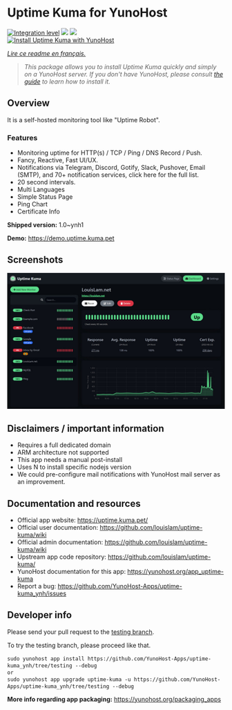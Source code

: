 <!--
N.B.: This README was automatically generated by https://github.com/YunoHost/apps/tree/master/tools/README-generator
It shall NOT be edited by hand.
-->

# Uptime Kuma for YunoHost

[![Integration level](https://dash.yunohost.org/integration/uptime-kuma.svg)](https://dash.yunohost.org/appci/app/uptime-kuma) ![](https://ci-apps.yunohost.org/ci/badges/uptime-kuma.status.svg) ![](https://ci-apps.yunohost.org/ci/badges/uptime-kuma.maintain.svg)  
[![Install Uptime Kuma with YunoHost](https://install-app.yunohost.org/install-with-yunohost.svg)](https://install-app.yunohost.org/?app=uptime-kuma)

*[Lire ce readme en français.](./README_fr.md)*

> *This package allows you to install Uptime Kuma quickly and simply on a YunoHost server.
If you don't have YunoHost, please consult [the guide](https://yunohost.org/#/install) to learn how to install it.*

## Overview

It is a self-hosted monitoring tool like "Uptime Robot".

### Features

- Monitoring uptime for HTTP(s) / TCP / Ping / DNS Record / Push.
- Fancy, Reactive, Fast UI/UX.
- Notifications via Telegram, Discord, Gotify, Slack, Pushover, Email (SMTP), and 70+ notification services, click here for the full list.
- 20 second intervals.
- Multi Languages
- Simple Status Page
- Ping Chart
- Certificate Info


**Shipped version:** 1.0~ynh1

**Demo:** https://demo.uptime.kuma.pet

## Screenshots

![](./doc/screenshots/example.jpg)

## Disclaimers / important information

- Requires a full dedicated domain
- ARM architecture not supported
- This app needs a manual post-install
- Uses N to install specific nodejs version
- We could pre-configure mail notifications with YunoHost mail server as an improvement.
<!-- * Any known limitations, constrains or stuff not working, such as (but not limited to):
    * requiring a full dedicated domain ?
    * architectures not supported ?
    * not-working single-sign on or LDAP integration ?
    * the app requires an important amount of RAM / disk / .. to install or to work properly
    * etc...


- Other infos that people should be aware of, such as:
  - any specific step to perform after installing (such as manually finishing the install, specific admin credentials, ...)
  - how to configure / administrate the application if it ain't obvious
  - upgrade process / specificities / things to be aware of ?
  - security considerations ? -->

## Documentation and resources

* Official app website: https://uptime.kuma.pet/
* Official user documentation: https://github.com/louislam/uptime-kuma/wiki
* Official admin documentation: https://github.com/louislam/uptime-kuma/wiki
* Upstream app code repository: https://github.com/louislam/uptime-kuma/
* YunoHost documentation for this app: https://yunohost.org/app_uptime-kuma
* Report a bug: https://github.com/YunoHost-Apps/uptime-kuma_ynh/issues

## Developer info

Please send your pull request to the [testing branch](https://github.com/YunoHost-Apps/uptime-kuma_ynh/tree/testing).

To try the testing branch, please proceed like that.
```
sudo yunohost app install https://github.com/YunoHost-Apps/uptime-kuma_ynh/tree/testing --debug
or
sudo yunohost app upgrade uptime-kuma -u https://github.com/YunoHost-Apps/uptime-kuma_ynh/tree/testing --debug
```

**More info regarding app packaging:** https://yunohost.org/packaging_apps
